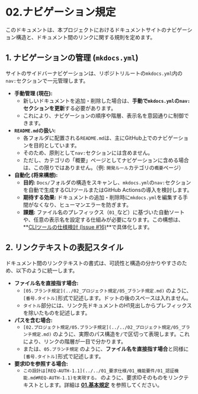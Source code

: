 # 02.ナビゲーション規定

このドキュメントは、本プロジェクトにおけるドキュメントサイトのナビゲーション構造と、ドキュメント間のリンクに関する規則を定めます。

## 1. ナビゲーションの管理 (`mkdocs.yml`)

サイトのサイドバーナビゲーションは、リポジトリルートの`mkdocs.yml`内の`nav:`セクションで一元管理します。

- **手動管理 (現在):**
  - 新しいドキュメントを追加・削除した場合は、**手動で`mkdocs.yml`の`nav:`セクションを更新**する必要があります。
  - これにより、ナビゲーションの順序や階層、表示名を意図通りに制御できます。
- **`README.md`の扱い:**
  - 各フォルダに配置される`README.md`は、主にGitHub上でのナビゲーションを目的としています。
  - そのため、原則として`nav:`セクションには含めません。
  - ただし、カテゴリの「概要」ページとしてナビゲーションに含める場合は、この限りではありません。（例: `開発ルール`カテゴリの`概要`ページ）
- **自動化 (将来構想):**
  - **目的:** `Docs/`フォルダの構造をスキャンし、`mkdocs.yml`の`nav:`セクションを自動で生成するCLIツールまたはGitHub Actionsの導入を検討します。
  - **期待する効果:** ドキュメントの追加・削除時に`mkdocs.yml`を編集する手間がなくなり、ヒューマンエラーを防ぎます。
  - **課題:** ファイル名のプレフィックス（`01_`など）に基づいた自動ソートや、任意の表示名を設定する仕組みが必要になります。この構想は、**[CLIツールの仕様検討 (Issue #16)](https://github.com/BitzLabs/DevBlueprint/issues/16)**で具体化します。

## 2. リンクテキストの表記スタイル

ドキュメント間のリンクテキストの書式は、可読性と構造の分かりやすさのため、以下のように統一します。

- **ファイル名を直接指す場合:**
  - `[05.ブランチ規定](../02_プロジェクト規定/05_ブランチ規定.md)` のように、`[番号.タイトル]`形式で記述します。ドットの後のスペースは入れません。
  - `タイトル`部分には、リンク先ドキュメントのH1見出しからプレフィックスを除いたものを記述します。
- **パスを含む場合:**
  - `[02.プロジェクト規定/05.ブランチ規定](../../02_プロジェクト規定/05_ブランチ規定.md)` のように、実際のパス構造を`/`で区切って表現します。これにより、リンクの階層が一目で分かります。
  - または、`05.ブランチ規定` のように、**ファイル名を直接指す場合**と同様に`[番号.タイトル]`形式で記述します。
- **要求IDを参照する場合:**
  - `この設計は[REQ-AUTH-1.1](../../01_要求仕様/01_機能要件/01_認証機能.md#REQ-AUTH-1.1)を実現する。` のように、要求IDそのものをリンクテキストとします。詳細は **[01.基本規定](./01_基本規定.md)** を参照してください。
